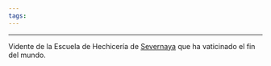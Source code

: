 ```yaml
---
tags:
---
```

___
Vidente de la Escuela de Hechicería de [Severnaya](../Lugares/Ciudades/Severnaya.md) que ha vaticinado el fin del mundo.
